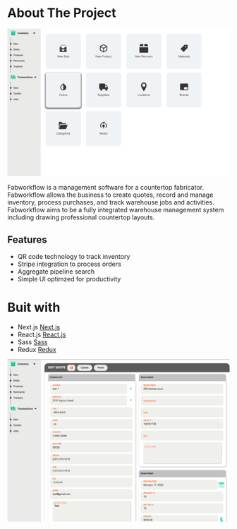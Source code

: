 # About The Project

![inventory dashboard!](/public/media/readme/inventory_dashboard.png 'Inventory dashboard')

Fabworkflow is a management software for a countertop fabricator. Fabworkflow allows the business to create quotes, record and manage inventory, process purchases, and track warehouse jobs and activities. Fabworkflow aims to be a fully integrated warehouse management system including drawing professional countertop layouts.

## Features

- QR code technology to track inventory
- Stripe integration to process orders
- Aggregate pipeline search
- Simple UI optimzed for productivity

# Buit with

- Next.js [Next.js](https://nextjs.org/)
- React.js [React.js](https://reactjs.org/)
- Sass [Sass](https://sass-lang.com/install)
- Redux [Redux](https://redux.js.org/)

![quote!](/public/media/readme/quote.png 'Quote')
